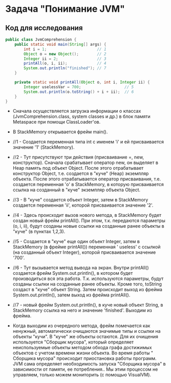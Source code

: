 # Задача "Понимание JVM"

## Код для исследования

```java
public class JvmComprehension {
    public static void main(String[] args) {
        int i = 1;                      // 1
        Object o = new Object();        // 2
        Integer ii = 2;                 // 3
        printAll(o, i, ii);             // 4
        System.out.println("finished"); // 7
    }

    private static void printAll(Object o, int i, Integer ii) {
        Integer uselessVar = 700;                   // 5
        System.out.println(o.toString() + i + ii);  // 6
    }
}
```

- Сначала осуществляется загрузка информации о классах (JvmComprehension.class, system classes и др.) в блок памяти
  Metaspace при помощи ClassLoader'ов.
- В StackMemory открывается фрейм main(). 
- //1 - Создается переменная типа int с именем 'i' и ей
  присваивается значение '1' (StackMemory). 
- //2 - Тут присутствуют три действия (присваивание =, new, конструктор).
  Сначала срабатывает оператор new, он выделяет в Heap память под объект Object. После этого отрабатывает конструктор
  Object, т.е. создается в "куче" (Heap) экземпляр объекта. После этого отрабатывается оператор присваивания, т.е.
  создается переменная 'o' в StackMemory, в которую присваивается ссылка на созданный в "куче" экземпляр объекта Object.
  
- //3 - В "куче" создается объект Integer, затем в StackMemory создается переменная 'ii', которой присваивается
  значение '2'. 
- //4 - Здесь происходит вызов нового метода, в StackMemory будет создан новый фрейм printAll(). При этом,
  т.к. передаются параметры (o, i, ii), будут созданы новые ссылки на созданные ранее объекты в "куче" (в пунктах
  1,2,3). 
- //5 - Создается в "куче" еще один объект Integer, затем в StackMemory (в фрейме printAll()) переменная '
  useless' с ссылкой (на созданный объект Integer), которой присваивается значение '700'. 
- //6 - Тут вызывается метод
  вывода на экран. Внутри printAll() создается фрейм System.out.println(), в котором будет производиться вся эта работа.
  Т.к. используются параметры, будут созданы ссылки на созданные ранее объекты. Кроме того, toString создаст в "куче"
  объект String. Затем происходит выход из фрейма System.out.println(), затем выход из фрейма printAll(). 
- //7 - новый
  фрейм System.out.println(), в куче новый объект String, в StackMemory ссылка на него и значение 'finished'. Выходим из
  фрейма.
- Когда выходим из очередного метода, фрейм помечается как ненужный, автоматически очищаются значимые типы и ссылки на
  объекты "кучи". В "куче" же объекты остаются. Для их очищения используется "Сборщик мусора", который определяет
  неиспользуемые объекты методом обхода графа достижимых объектов с учетом времени жизни объекта. Во время работы "
  Сборщика мусора" происходит приостановка работы программ. JVM сама определяет необходимость запуска "Сборщика мусора"
  в зависимости от памяти, ее потребления.. Мы этим процессом не управляем, только можем мониторить (с помощью
  VisualVM).